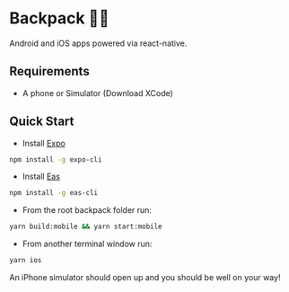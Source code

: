 # Backpack 🎒📱

Android and iOS apps powered via react-native.

## Requirements

- A phone or Simulator (Download XCode)

## Quick Start

- Install [Expo](https://docs.expo.dev/workflow/expo-cli/)

```sh
npm install -g expo-cli
```

- Install [Eas](https://docs.expo.dev/build/setup/#install-the-latest-eas-cli)

```sh
npm install -g eas-cli
```

- From the root backpack folder run:

```sh
yarn build:mobile && yarn start:mobile
```

- From another terminal window run:

```sh
yarn ios
```

An iPhone simulator should open up and you should be well on your way!
